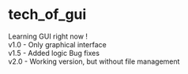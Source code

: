 # tech_of_gui
Learning GUI right now !                                    
v1.0 - Only graphical interface                                      
v1.5 - Added logic 
       Bug fixes                    
v2.0 - Working version, but without file management

